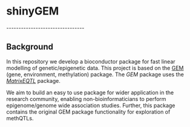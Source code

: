 <h1>shinyGEM</h1>
--------------------------------

<h2>Background</h2>

In this repository we develop a bioconductor package for fast linear modelling of genetic/epigenetic data. This project is based on the 
<a href="https://github.com/fastGEM/GEM" target="blank_">GEM</a> (gene, environment, methylation) package. The *GEM* package uses the 
<a href="https://github.com/andreyshabalin/MatrixEQTL" target="blank_">*MatrixEQTL*</a> package.  

We aim to build an easy to use package for wider application in the research community, enabling non-bioinformaticians to perform epigenome/genome wide association
studies. Further, this package contains the original GEM package functionality for exploration of methQTLs.
